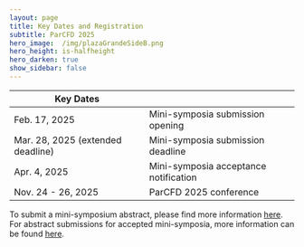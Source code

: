 ```yaml
---
layout: page
title: Key Dates and Registration
subtitle: ParCFD 2025
hero_image:  /img/plazaGrandeSideB.png
hero_height: is-halfheight
hero_darken: true
show_sidebar: false
---
```


<!-- {% include notification.html message="Site under construction, information will be updated very soon." %} -->

|Key Dates||
| - | - |
| Feb. 17, 2025 | Mini-symposia submission opening |
| Mar. 28, 2025 (extended deadline) | Mini-symposia submission deadline |
| Apr. 4, 2025 | Mini-symposia acceptance notification |
| Nov. 24 - 26, 2025 | ParCFD 2025 conference |

<!--
| Mar. 15, 2024 | Abstract submission opening |
| Jun. 5, 2024 (extended from May 01, 2024) | Abstract submission deadline |
| Jul. 8, 2024 | Abstract acceptance notification |
| Jul. 8, 2024 | Registration opening |
| Jul. 21, 2024 | Early-bird registration deadline |
| Aug. 9, 2024 | Registration deadline |
-->

To submit a mini-symposium abstract, please find more information [here](/call-minisymposia). For abstract submissions for accepted mini-symposia, more information can be found [here](/call-papers).

<!--
The registration opens on July 8th, 2024. You will have the following options:

| Registration | Student | Student (virtual) | Regular | Regular (virtual) |
| - | - | - | - | - |
| Early-bird | 420 € | 150 € | 580 € | 250 € | 
| Full | 525 € | 150 € | 725 € | 250 € |


 {% include notification.html message="Early-bird registration is possible until July 21st, 2024. The register open soon." %}
 
 -->
